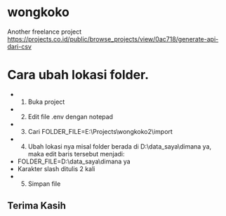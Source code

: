 # wongkoko
Another freelance project
https://projects.co.id/public/browse_projects/view/0ac718/generate-api-dari-csv

# Cara ubah lokasi folder.
- 1) Buka project
- 2) Edit file .env dengan notepad
- 3) Cari FOLDER_FILE=E:\Projects\wongkoko2\import
- 4) Ubah lokasi nya misal folder berada di D:\data_saya\dimana ya, maka edit baris tersebut menjadi:
- FOLDER_FILE=D:\\data_saya\\dimana ya
- Karakter slash ditulis 2 kali
- 5) Simpan file

## Terima Kasih